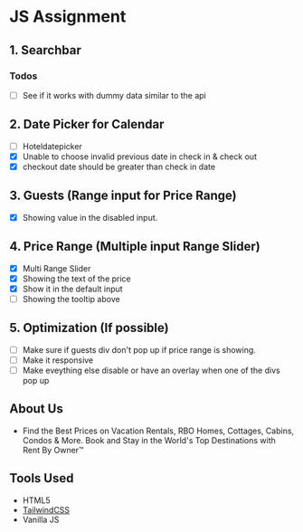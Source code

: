 # JS Assignment

## 1. Searchbar

### Todos

- [ ] See if it works with dummy data similar to the api

## 2. Date Picker for Calendar

- [ ] Hoteldatepicker
- [x] Unable to choose invalid previous date in check in & check out
- [x] checkout date should be greater than check in date

## 3. Guests (Range input for Price Range)

- [x] Showing value in the disabled input.

## 4. Price Range (Multiple input Range Slider)

- [x] Multi Range Slider
- [x] Showing the text of the price
- [x] Show it in the default input
- [ ] Showing the tooltip above

## 5. Optimization (If possible)

- [ ] Make sure if guests div don't pop up if price range is showing.
- [ ] Make it responsive
- [ ] Make eveything else disable or have an overlay when one of the divs pop up

## About Us

- Find the Best Prices on Vacation Rentals, RBO Homes, Cottages, Cabins, Condos & More. Book and Stay in the World's Top Destinations with Rent By Owner™

## Tools Used

- HTML5
- [TailwindCSS](https://tailwindcss.com/)
- Vanilla JS
